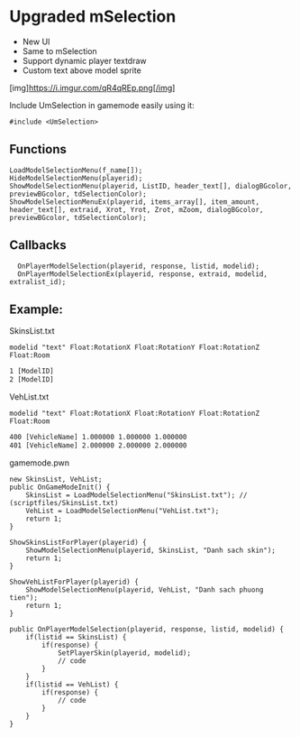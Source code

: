 # Upgraded mSelection 
- New UI
- Same to mSelection
- Support dynamic player textdraw
- Custom text above model sprite

[img]https://i.imgur.com/qR4qREp.png[/img]

Include UmSelection in gamemode easily using it:

```pawn
#include <UmSelection>
```

## Functions

```pawn
LoadModelSelectionMenu(f_name[]);
HideModelSelectionMenu(playerid);
ShowModelSelectionMenu(playerid, ListID, header_text[], dialogBGcolor, previewBGcolor, tdSelectionColor);
ShowModelSelectionMenuEx(playerid, items_array[], item_amount, header_text[], extraid, Xrot, Yrot, Zrot, mZoom, dialogBGcolor, previewBGcolor, tdSelectionColor);
```

## Callbacks

```pawn
  OnPlayerModelSelection(playerid, response, listid, modelid);
  OnPlayerModelSelectionEx(playerid, response, extraid, modelid, extralist_id);
```

## Example:

SkinsList.txt

`modelid "text" Float:RotationX Float:RotationY Float:RotationZ Float:Room`
```txt
1 [ModelID]
2 [ModelID]
```

VehList.txt

`modelid "text" Float:RotationX Float:RotationY Float:RotationZ Float:Room`
```txt
400 [VehicleName] 1.000000 1.000000 1.000000
401 [VehicleName] 2.000000 2.000000 2.000000
```

gamemode.pwn
```pawn
new SkinsList, VehList;
public OnGameModeInit()	{
	SkinsList = LoadModelSelectionMenu("SkinsList.txt"); // (scriptfiles/SkinsList.txt)
	VehList = LoadModelSelectionMenu("VehList.txt");
	return 1;
}

ShowSkinsListForPlayer(playerid) {
	ShowModelSelectionMenu(playerid, SkinsList, "Danh sach skin");
	return 1;
}

ShowVehListForPlayer(playerid) {
	ShowModelSelectionMenu(playerid, VehList, "Danh sach phuong tien");
	return 1;
}

public OnPlayerModelSelection(playerid, response, listid, modelid) {
	if(listid == SkinsList) {
		if(response) {
			SetPlayerSkin(playerid, modelid);
			// code
		}
	}
	if(listid == VehList) {
		if(response) {
			// code
		}
	}
}
```
